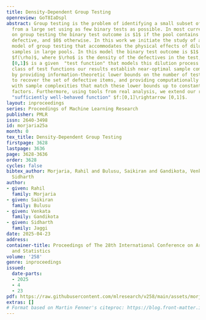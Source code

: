 ```yaml
---
title: Density-Dependent Group Testing
openreview: GoT8IaDspl
abstract: Group testing is the problem of identifying a small subset of defectives
  from a large set using as few binary tests as possible. In most current literature
  on group testing the binary test outcome is $1$ if the pool contains at least one
  defective, and $0$ otherwise. In this work we initiate the study of a generalized
  model of group testing that accommodates the physical effects of dilution of infected
  samples in large pools. In this model the binary test outcome is $1$ with probability
  $f(\rho)$, where $\rho$ is the density of the defectives in the test, and $f:[0,1]\rightarrow
  [0,1]$ is a given  "test function" that models this dilution process. For a large
  class of test functions our results establish near-optimal sample complexity bounds,
  by providing information-theoretic lower bounds on the number of tests necessary
  to recover the set of defective items, and providing computationally efficient algorithms
  with sample complexities that match these lower bounds up to constant or logarithmic
  factors. Furthermore, using tools from real analysis, we extend our results to any
  "sufficiently well-behaved function" $f:[0,1]\rightarrow [0,1]$.
layout: inproceedings
series: Proceedings of Machine Learning Research
publisher: PMLR
issn: 2640-3498
id: morjaria25a
month: 0
tex_title: Density-Dependent Group Testing
firstpage: 3628
lastpage: 3636
page: 3628-3636
order: 3628
cycles: false
bibtex_author: Morjaria, Rahil and Bulusu, Saikiran and Gandikota, Venkata and Jaggi,
  Sidharth
author:
- given: Rahil
  family: Morjaria
- given: Saikiran
  family: Bulusu
- given: Venkata
  family: Gandikota
- given: Sidharth
  family: Jaggi
date: 2025-04-23
address:
container-title: Proceedings of The 28th International Conference on Artificial Intelligence
  and Statistics
volume: '258'
genre: inproceedings
issued:
  date-parts:
  - 2025
  - 4
  - 23
pdf: https://raw.githubusercontent.com/mlresearch/v258/main/assets/morjaria25a/morjaria25a.pdf
extras: []
# Format based on Martin Fenner's citeproc: https://blog.front-matter.io/posts/citeproc-yaml-for-bibliographies/
---
```

